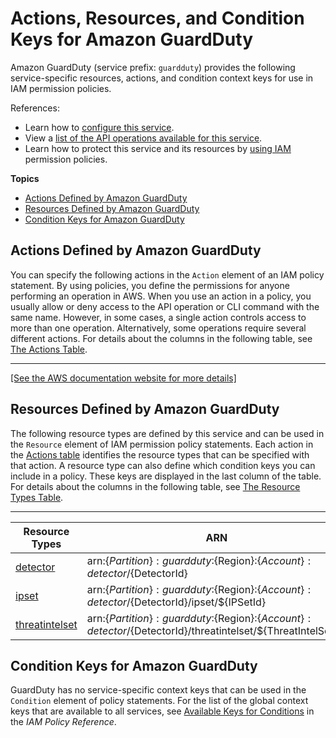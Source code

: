 # Actions, Resources, and Condition Keys for Amazon GuardDuty<a name="list_amazonguardduty"></a>

Amazon GuardDuty \(service prefix: `guardduty`\) provides the following service\-specific resources, actions, and condition context keys for use in IAM permission policies\.

References:
+ Learn how to [configure this service](https://docs.aws.amazon.com/guardduty/latest/ug/)\.
+ View a [list of the API operations available for this service](https://docs.aws.amazon.com/guardduty/latest/ug/)\.
+ Learn how to protect this service and its resources by [using IAM](https://docs.aws.amazon.com/guardduty/latest/ug/guardduty_managing_access.html) permission policies\.

**Topics**
+ [Actions Defined by Amazon GuardDuty](#amazonguardduty-actions-as-permissions)
+ [Resources Defined by Amazon GuardDuty](#amazonguardduty-resources-for-iam-policies)
+ [Condition Keys for Amazon GuardDuty](#amazonguardduty-policy-keys)

## Actions Defined by Amazon GuardDuty<a name="amazonguardduty-actions-as-permissions"></a>

You can specify the following actions in the `Action` element of an IAM policy statement\. By using policies, you define the permissions for anyone performing an operation in AWS\. When you use an action in a policy, you usually allow or deny access to the API operation or CLI command with the same name\. However, in some cases, a single action controls access to more than one operation\. Alternatively, some operations require several different actions\. For details about the columns in the following table, see [The Actions Table](reference_policies_actions-resources-contextkeys.md#actions_table)\.


****  
[\[See the AWS documentation website for more details\]](http://docs.aws.amazon.com/IAM/latest/UserGuide/list_amazonguardduty.html)

## Resources Defined by Amazon GuardDuty<a name="amazonguardduty-resources-for-iam-policies"></a>

The following resource types are defined by this service and can be used in the `Resource` element of IAM permission policy statements\. Each action in the [Actions table](#amazonguardduty-actions-as-permissions) identifies the resource types that can be specified with that action\. A resource type can also define which condition keys you can include in a policy\. These keys are displayed in the last column of the table\. For details about the columns in the following table, see [The Resource Types Table](reference_policies_actions-resources-contextkeys.md#resources_table)\.


****  

| Resource Types | ARN | Condition Keys | 
| --- | --- | --- | 
|   [ detector ](https://docs.aws.amazon.com/guardduty/latest/ug/https://docs.aws.amazon.com/guardduty/latest/ug/)  |  arn:$\{Partition\}:guardduty:$\{Region\}:$\{Account\}:detector/$\{DetectorId\}  |  | 
|   [ ipset ](https://docs.aws.amazon.com/guardduty/latest/ug/https://docs.aws.amazon.com/guardduty/latest/ug/)  |  arn:$\{Partition\}:guardduty:$\{Region\}:$\{Account\}:detector/$\{DetectorId\}/ipset/$\{IPSetId\}  |  | 
|   [ threatintelset ](https://docs.aws.amazon.com/guardduty/latest/ug/https://docs.aws.amazon.com/guardduty/latest/ug/)  |  arn:$\{Partition\}:guardduty:$\{Region\}:$\{Account\}:detector/$\{DetectorId\}/threatintelset/$\{ThreatIntelSetId\}  |  | 

## Condition Keys for Amazon GuardDuty<a name="amazonguardduty-policy-keys"></a>

GuardDuty has no service\-specific context keys that can be used in the `Condition` element of policy statements\. For the list of the global context keys that are available to all services, see [Available Keys for Conditions](reference_policies_condition-keys.html#AvailableKeys) in the *IAM Policy Reference*\.